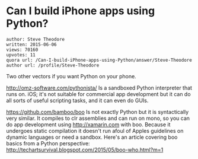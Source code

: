 # Can I build iPhone apps using Python?

	author: Steve Theodore
	written: 2015-06-06
	views: 70160
	upvotes: 11
	quora url: /Can-I-build-iPhone-apps-using-Python/answer/Steve-Theodore
	author url: /profile/Steve-Theodore


Two other vectors if you want Python on your phone.

http://omz-software.com/pythonista/ Is a sandboxed Python interpreter that runs on. iOS; it's not suitable for commercial app development but it can do all sorts of useful scripting tasks, and it can even do GUIs. 

https://github.com/bamboo/boo Is not exactly Python but it is syntactically very similar. It compiles to clr assemblies and can run on mono, so you can do app development using http://xamarin.com with boo. Because it undergoes static compilation it doesn't run afoul of Apples guidelines on dynamic languages or need a sandbox. Here's an article covering boo basics from a Python perspective: http://techartsurvival.blogspot.com/2015/05/boo-who.html?m=1

